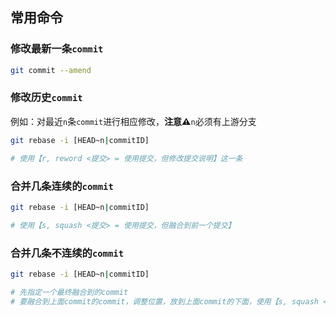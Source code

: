 ## 常用命令

### 修改最新一条`commit`

```bash
git commit --amend
```

### 修改历史`commit`

例如：对最近`n`条`commit`进行相应修改，**注意⚠️**`n`必须有上游分支

```bash
git rebase -i [HEAD~n|commitID]

# 使用【r, reword <提交> = 使用提交，但修改提交说明】这一条
```

### 合并几条连续的`commit`

```bash
git rebase -i [HEAD~n|commitID]

# 使用【s, squash <提交> = 使用提交，但融合到前一个提交】
```

### 合并几条不连续的`commit`


```bash
git rebase -i [HEAD~n|commitID]

# 先指定一个最终融合到的commit
# 要融合到上面commit的commit，调整位置，放到上面commit的下面，使用【s, squash <提交> = 使用提交，但融合到前一个提交】
```

